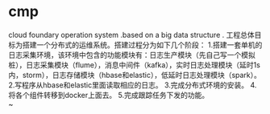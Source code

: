 # cmp
cloud foundary operation system .based on a big data structure .
工程总体目标为搭建一个分布式的运维系统。搭建过程分为如下几个阶段：
1.搭建一套单机的日志采集环境，该环境中包含的功能模块有：日志生产模块（先自己写一个模拟桩），日志采集模块（flume），消息中间件（kafka），实时日志处理模块（延时1s内，storm），日志存储模块（hbase和elastic），低延时日志处理模块（spark）。 
2.写程序从hbase和elastic里面读取相应的日志。
3.完成分布式环境的安装。
4.将各个组件转移到docker上面去。
5.完成跟踪任务下发的功能。                                                                               
~                        
